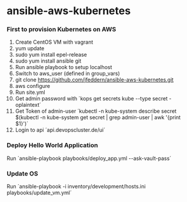 # ansible-aws-kubernetes

### First to provision Kubernetes on AWS

1. Create CentOS VM with vagrant
2. yum update
3. sudo yum install epel-release
4. sudo yum install ansible git
5. Run ansible playbook to setup localhost
6. Switch to aws_user (defined in group_vars)
7. git clone https://github.com/jfeddern/ansible-aws-kubernetes.git
8. aws configure
9. Run site.yml
12. Get admin password with ´kops get secrets kube --type secret -oplaintext´
13. Get Token of admin-user ´kubectl -n kube-system describe secret $(kubectl -n kube-system get secret | grep admin-user | awk '{print $1}')´
14. Login to api ´api.devopscluster.de/ui´

### Deploy Hello World Application

Run ´ansible-playbook playbooks/deploy_app.yml --ask-vault-pass´

### Update OS

Run ´ansible-playbook -i inventory/development/hosts.ini playbooks/update_vm.yml´